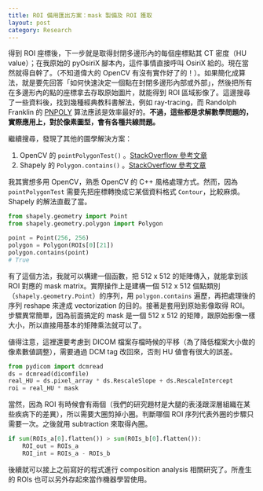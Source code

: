 ```yaml
---
title: ROI 備用匯出方案：mask 製備及 ROI 獲取
layout: post
category: Research
---
```


得到 ROI 座標後，下一步就是取得封閉多邊形內的每個座標點其 CT 密度（HU value）；在我原始的 pyOsiriX 腳本內，這件事情直接呼叫 OsiriX 給的。現在當然就得自幹了。（不知道偉大的 OpenCV 有沒有實作好了的！）。如果簡化成算法，就是要先回答「如何快速決定一個點在封閉多邊形內部或外部」，然後把所有在多邊形內的點的座標拿去存取原始圖片，就能得到 ROI 區域影像了。這邊搜尋了一些資料後，找到幾種經典教科書解法，例如 ray-tracing，而 Randolph Franklin 的 [PNPOLY](https://wrf.ecse.rpi.edu//Research/Short_Notes/pnpoly.html) 算法應該是效率最好的。**不過，這些都是求解數學問題的，實際應用上，對於像素圖型，會有各種共線問題。**

繼續搜尋，發現了其他的圖學解決方案：

1. OpenCV 的 `pointPolygonTest()` 。[StackOverflow 參考文章](https://docs.opencv.org/3.4/dc/d48/tutorial_point_polygon_test.html)
2. Shapely 的 `Polygon.contains()` 。[StackOverflow 參考文章](https://stackoverflow.com/questions/36399381/whats-the-fastest-way-of-checking-if-a-point-is-inside-a-polygon-in-python)

我其實想多用 OpenCV，熟悉 OpenCV 的 C++ 風格處理方式。然而，因為 `pointPolygonTest` 需要先把座標轉換成它某個資料格式 `Contour`，比較麻煩。Shapely 的解法直截了當。

```python
from shapely.geometry import Point
from shapely.geometry.polygon import Polygon

point = Point(256, 256)
polygon = Polygon(ROIs[0][21])
polygon.contains(point)
# True
```

有了這個方法，我就可以構建一個函數，把 512 x 512 的矩陣傳入，就能拿到該 ROI 對應的 mask matrix。實際操作上是建構一個 512 x 512 個點類別（`shapely.geometry.Point`）的序列，用 `polygon.contains` 遍歷，再把處理後的序列 reshape 來達成 vectorization 的目的。接著是套用到原始影像取得 ROI。步驟異常簡單，因為前面搞定的 mask 是一個 512 x 512 的矩陣，跟原始影像一樣大小，所以直接用基本的矩陣乘法就可以了。

値得注意，這裡還要考慮到 DICOM 檔案存檔時候的平移（為了降低檔案大小做的像素數値調整），需要通過 DCM tag 改回來，否則 HU 値會有很大的誤差。

```python
from pydicom import dcmread
ds = dcmread(dicomfile)
real_HU = ds.pixel_array * ds.RescaleSlope + ds.RescaleIntercept
roi = real_HU * mask
```

當然，因為 ROI 有時候會有兩個（我們的研究題材是大腿的表淺跟深層組織在某些疾病下的差異），所以需要大圈剪掉小圈。判斷哪個 ROI 序列代表外圈的步驟只需要一次。之後就用 subtraction 來取得內圈。

```python
if sum(ROIs_a[0].flatten()) > sum(ROIs_b[0].flatten()):
    ROI_out = ROIs_a
    ROI_int = ROIs_a - ROIs_b
```

後續就可以接上之前寫好的程式進行 composition analysis 相關研究了。所產生的 ROIs 也可以另外存起來當作機器學習使用。
